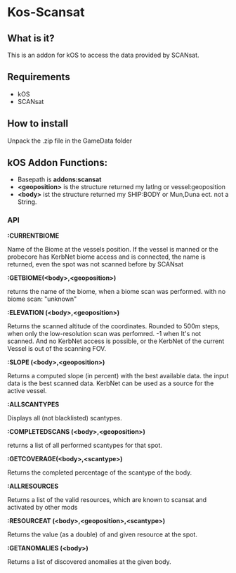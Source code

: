 # Kos-Scansat

## What is it?
This is an addon for kOS to access the data provided by SCANsat.

## Requirements

* kOS
* SCANsat

## How to install

Unpack the .zip file in the GameData folder


## kOS Addon Functions:
 
* Basepath is **addons:scansat** 
* **\<geoposition\>** is the structure returned my latlng or vessel:geoposition
* **\<body\>** ist the structure returned my SHIP:BODY or Mun,Duna ect. not a String.

### API

**:CURRENTBIOME**

Name of the Biome at the vessels position. If the vessel is manned or the probecore has KerbNet biome access and is connected, 
the name is returned, even the spot was not scanned before by SCANsat

**:GETBIOME(\<body\>,\<geoposition\>)**

returns the name of the biome, when a biome scan was performed. with no biome scan: "unknown" 

**:ELEVATION (\<body\>,\<geoposition\>)**

Returns the scanned altitude of the coordinates. 
Rounded to 500m steps, when only the low-resolution scan was perfomred.
-1 when It's not scanned. And no KerbNet access is possible, or the KerbNet of the current Vessel is out of the scanning FOV. 

**:SLOPE (\<body\>,\<geoposition\>)**

Returns a computed slope (in percent) with the best available data. the input data is the best scanned data. KerbNet can be used as a source for the active vessel.

**:ALLSCANTYPES**

Displays all (not blacklisted) scantypes.

**:COMPLETEDSCANS (\<body\>,\<geoposition\>)**

returns a list of all performed scantypes for that spot.

**:GETCOVERAGE(\<body\>,\<scantype\>)**

Returns the completed percentage of the scantype of the body.

**:ALLRESOURCES**

Returns a list of the valid resources, which are known to scansat and activated by other mods

**:RESOURCEAT (\<body\>,\<geoposition\>,\<scantype\>)**

Returns the value (as a double) of and given resource at the spot.

**:GETANOMALIES (\<body\>)**

Returns a list of discovered anomalies at the given body.

